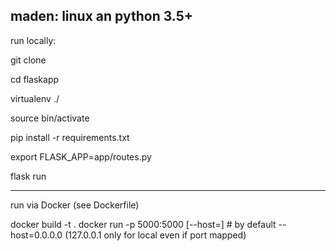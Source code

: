 maden: linux an python 3.5+
---------------------------
run locally:

git clone <this>

cd flaskapp

virtualenv ./

source bin/activate

pip install -r requirements.txt

export FLASK_APP=app/routes.py

flask run

---------------------
run via Docker (see Dockerfile)

docker build -t <name> .
docker run -p 5000:5000 <name> [--host=<if needed another>] # by default --host=0.0.0.0 (127.0.0.1 only for local even if port mapped)
